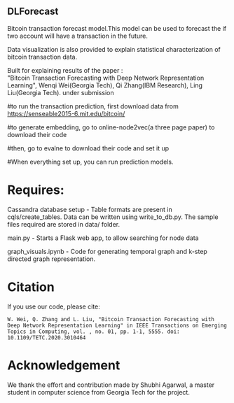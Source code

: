 ## DLForecast
Bitcoin transaction forecast model.This model can be used to forecast the if two account will have a transaction in the future.

Data visualization is also provided to explain statistical characterization of bitcoin transaction data.

Built for explaining results of the paper :  
"Bitcoin Transaction Forecasting with Deep Network Representation Learning", Wenqi Wei(Georgia Tech), Qi Zhang(IBM Research), Ling Liu(Georgia Tech). under submission


#to run the transaction prediction, first download data from https://senseable2015-6.mit.edu/bitcoin/

#to generate embedding, go to online-node2vec(a three page paper) to download their code

#then, go to evalne to download their code and set it up

#When everything set up, you can run prediction models.






# Requires:  
Cassandra database setup - Table formats are present in cqls/create_tables. Data can be written using write_to_db.py. The sample files required are stored in data/ folder.

main.py - Starts a Flask web app, to allow searching for node data

graph_visuals.ipynb - Code for generating temporal graph and k-step directed graph representation.


# Citation
If you use our code, please cite:
```
W. Wei, Q. Zhang and L. Liu, "Bitcoin Transaction Forecasting with Deep Network Representation Learning" in IEEE Transactions on Emerging Topics in Computing, vol. , no. 01, pp. 1-1, 5555. doi: 10.1109/TETC.2020.3010464
```



# Acknowledgement
We thank the effort and contribution made by Shubhi Agarwal, a master student in computer science from Georgia Tech for the project.

